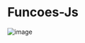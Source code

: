 # Funcoes-Js

![image](https://user-images.githubusercontent.com/110628541/202585584-25d3769c-9630-4c26-b058-d76791334404.png)
